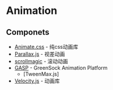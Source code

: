 # Animation

## Componets

- [Animate.css](https://github.com/daneden/animate.css) - 纯css动画库
- [Parallax.js](https://github.com/wagerfield/parallax) - 视差动画
- [scrollmagic](https://github.com/janpaepke/ScrollMagic) - 滚动动画
- [GASP](https://github.com/greensock/GreenSock-JS) - GreenSock Animation Platform
    - [TweenMax.js]
- [Velocity.js](https://github.com/julianshapiro/velocity) - 动画库